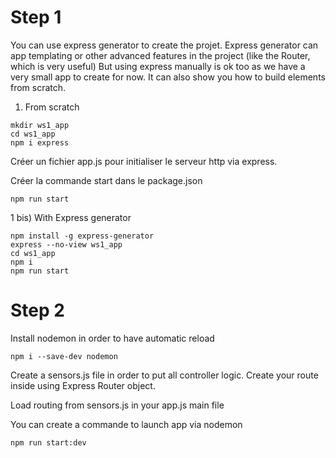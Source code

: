 # Step 1 

You can use express generator to create the projet.
Express generator can app templating or other advanced features in the project (like the Router, which is very useful) 
But using express manually is ok too as we have a very small app to create for now. It can also show you how to build elements from scratch. 

1) From scratch
```
mkdir ws1_app
cd ws1_app
npm i express
```
Créer un fichier app.js pour initialiser le serveur http via express.

Créer la commande start dans le package.json

```
npm run start
```

1 bis) With Express generator
```
npm install -g express-generator
express --no-view ws1_app
cd ws1_app
npm i
npm run start
```

# Step 2

Install nodemon in order to have automatic reload

```
npm i --save-dev nodemon
```

Create a sensors.js file in order to put all controller logic. Create your route inside using Express Router object.

Load routing from sensors.js in your app.js main file

You can create a commande to launch app via nodemon

```
npm run start:dev
```